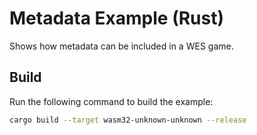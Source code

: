 # Metadata Example (Rust)

Shows how metadata can be included in a WES game.

## Build

Run the following command to build the example:

```sh
cargo build --target wasm32-unknown-unknown --release
```
